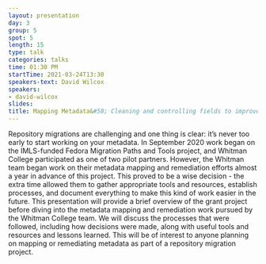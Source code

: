 ```yaml
---
layout: presentation
day: 3
group: 5
spot: 5
length: 15
type: talk
categories: talks
time: 01:30 PM
startTime: 2021-03-24T13:30
speakers-text: David Wilcox
speakers:
- david-wilcox
slides: 
title: Mapping Metadata&#58; Cleaning and controlling fields to improve migrations
---
```

Repository migrations are challenging and one thing is clear: it’s never too early to start working on your metadata. In September 2020 work began on the IMLS-funded Fedora Migration Paths and Tools project, and Whitman College participated as one of two pilot partners. However, the Whitman team began work on their metadata mapping and remediation efforts almost a year in advance of this project. This proved to be a wise decision - the extra time allowed them to gather appropriate tools and resources, establish processes, and document everything to make this kind of work easier in the future. This presentation will provide a brief overview of the grant project before diving into the metadata mapping and remediation work pursued by the Whitman College team. We will discuss the processes that were followed, including how decisions were made, along with useful tools and resources and lessons learned. This will be of interest to anyone planning on mapping or remediating metadata as part of a repository migration project.